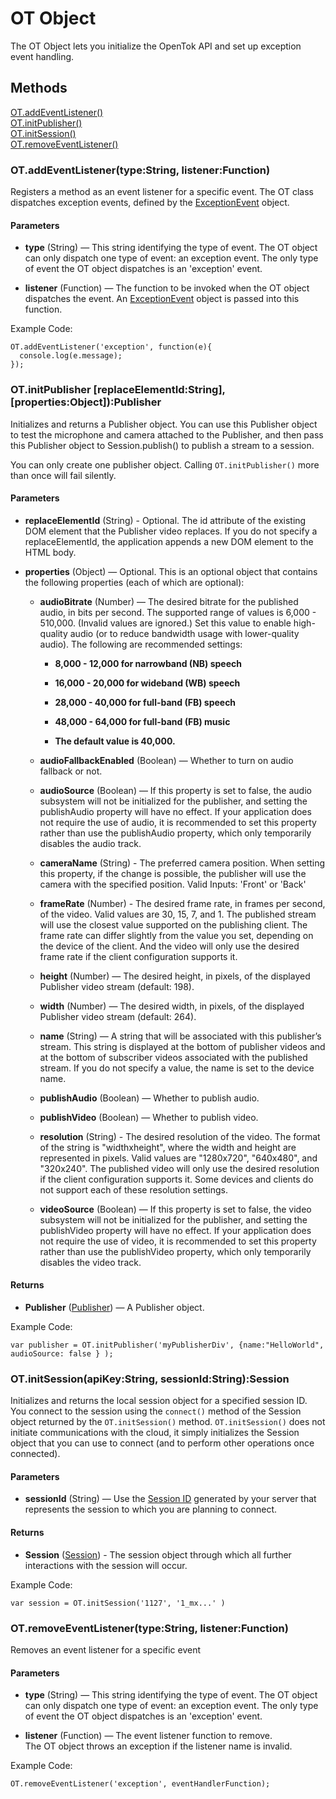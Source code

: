 # OT Object

The OT Object lets you initialize the OpenTok API and set up exception event handling.

## Methods

[OT.addEventListener()](#addEventListener)  
[OT.initPublisher()](#initPublisher)  
[OT.initSession()](#initSession)  
[OT.removeEventListener()](#removeEventListener)  



<a name="addEventListener"></a>
### OT.addEventListener(type:String, listener:Function)

Registers a method as an event listener for a specific event. The OT class dispatches exception events, defined by the
[ExceptionEvent](exceptionEvent.md) object.

#### Parameters

* **type** (String) — This string identifying the type of event. The OT object can only dispatch one type of event: an exception event. The only type of event the OT object dispatches is an 'exception' event.

* **listener** (Function) — The function to be invoked when the OT object dispatches the event. An [ExceptionEvent](exceptionEvent.md) object is passed into this function.

Example Code:  
```
OT.addEventListener('exception', function(e){
  console.log(e.message);
});
```

<a name="initPublisher"></a>
### OT.initPublisher [replaceElementId:String], [properties:Object]):Publisher

Initializes and returns a Publisher object. You can use this Publisher object to test the microphone and camera attached to the Publisher, and then pass this Publisher object to Session.publish() to publish a stream to a session.

You can only create one publisher object. Calling `OT.initPublisher()` more than once will fail silently.

#### Parameters


* **replaceElementId** (String) - Optional. The id attribute of the existing DOM element that the Publisher video replaces. If you do not specify a replaceElementId, the application appends a new DOM element to the HTML body. 

* **properties** (Object) — Optional. This is an optional object that contains the following properties (each of which are optional):

  * **audioBitrate** (Number) — The desired bitrate for the published audio, in bits per second. The supported range of values is 6,000 - 510,000. (Invalid values are ignored.) Set this value to enable high-quality audio (or to reduce bandwidth usage with lower-quality audio).
  The following are recommended settings:

    * **8,000 - 12,000 for narrowband (NB) speech**
    * **16,000 - 20,000 for wideband (WB) speech**
    * **28,000 - 40,000 for full-band (FB) speech**
    * **48,000 - 64,000 for full-band (FB) music**
    
    * **The default value is 40,000.**

  * **audioFallbackEnabled** (Boolean) — Whether to turn on audio fallback or not.

  * **audioSource** (Boolean) — If this property is set to false, the audio subsystem will not be initialized for the publisher, and setting the publishAudio property will have no effect. If your application does not require the use of audio, it is recommended to set this property rather than use the publishAudio property, which only temporarily disables the audio track.

  * **cameraName** (String) - The preferred camera position. When setting this property, if the change is possible, the publisher will use the camera with the specified position. Valid Inputs: 'Front' or 'Back'
  
  * **frameRate** (Number) - The desired frame rate, in frames per second, of the video. Valid values are 30, 15, 7, and 1. The published stream will use the closest value supported on the publishing client. The frame rate can differ slightly from the value you set, depending on the device of the client. And the video will only use the desired frame rate if the client configuration supports it. 

  * **height** (Number) — The desired height, in pixels, of the displayed Publisher video stream (default: 198). 

  * **width** (Number) — The desired width, in pixels, of the displayed Publisher video stream (default: 264). 

  * **name** (String) — A string that will be associated with this publisher’s stream. This string is displayed at the bottom of publisher videos and at the bottom of subscriber videos associated with the published stream. If you do not specify a value, the name is set to the device name.

  * **publishAudio** (Boolean) — Whether to publish audio.

  * **publishVideo** (Boolean) — Whether to publish video.

  * **resolution** (String) - The desired resolution of the video. The format of the string is "widthxheight", where the width and height are represented in pixels. Valid values are "1280x720", "640x480", and "320x240". The published video will only use the desired resolution if the client configuration supports it. Some devices and clients do not support each of these resolution settings.

  * **videoSource** (Boolean) — If this property is set to false, the video subsystem will not be initialized for the publisher, and setting the publishVideo property will have no effect. If your application does not require the use of video, it is recommended to set this property rather than use the publishVideo property, which only temporarily disables the video track.


#### Returns

* **Publisher** ([Publisher](publisher.md)) — A Publisher object.


Example Code:  
```
var publisher = OT.initPublisher('myPublisherDiv', {name:"HelloWorld", audioSource: false } );
```

<a name="initSession"></a>
### OT.initSession(apiKey:String, sessionId:String):Session

Initializes and returns the local session object for a specified session ID.  
You connect to the session using the `connect()` method of the Session object returned by the `OT.initSession()` method. `OT.initSession()` does not initiate communications with the cloud, it simply initializes the Session object that you can use to connect (and to perform other operations once connected).

#### Parameters

* **sessionId** (String) — Use the [Session ID](https://tokbox.com/developer/guides/basics/#sessions) generated by your server that represents the session to which you are planning to connect.  

#### Returns

* **Session** ([Session](session.md)) - The session object through which all further interactions with the session will occur.

Example Code:  
```
var session = OT.initSession('1127', '1_mx...' )
```


<a name="removeEventListener"></a>
### OT.removeEventListener(type:String, listener:Function)  

Removes an event listener for a specific event  

#### Parameters

* **type** (String) — This string identifying the type of event. The OT object can only dispatch one type of event: an exception event. The only type of event the OT object dispatches is an 'exception' event.

* **listener** (Function) — The event listener function to remove.  
The OT object throws an exception if the listener name is invalid.  

Example Code:  
```
OT.removeEventListener('exception', eventHandlerFunction);
```
